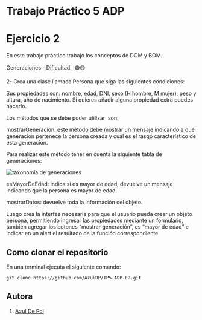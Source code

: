 # Trabajo Práctico 5 ADP
# Ejercicio 2

En este trabajo práctico trabajo los conceptos de DOM y BOM.

Generaciones - Dificultad:  🟢🟡

2- Crea una clase llamada Persona que siga las siguientes condiciones:

Sus propiedades son: nombre, edad, DNI, sexo (H hombre, M mujer), peso y altura, año de nacimiento. Si quieres añadir alguna propiedad extra puedes hacerlo.

Los métodos que se debe poder utilizar  son:

mostrarGeneracion: este método debe mostrar un mensaje indicando a qué generación pertenece la persona creada y cual es el rasgo característico de esta generación.

Para realizar este método tener en cuenta la siguiente tabla de generaciones:

<img src="/Users/azul/Documents/Dogfennau/Wannabe/TP5-ADP-DOM-E2/assets/generaciones.jpeg" alt="taxonomia de generaciones">
 

esMayorDeEdad: indica si es mayor de edad, devuelve un mensaje indicando que la persona es mayor de edad.

mostrarDatos: devuelve toda la información del objeto.

Luego crea la interfaz necesaria para que el usuario pueda crear un objeto persona, permitiendo ingresar las propiedades mediante un formulario, también agregar los botones “mostrar generación”, es “mayor de edad” e indicar en un alert el resultado de la función correspondiente.
## Como clonar el repositorio 
En una terminal ejecuta el siguiente comando: 

```
git clone https://github.com/AzulDP/TP5-ADP-E2.git
```

## Autora

1. [Azul De Pol](https://github.com/AzulDP)
